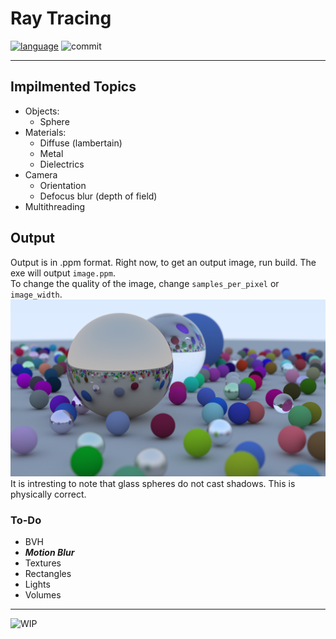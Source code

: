 # Ray Tracing

[![language](https://img.shields.io/badge/-c++17-black?logo=c%2B%2B&17style=social)](https://en.cppreference.com/w/cpp/17)
![commit](https://img.shields.io/github/last-commit/CoderJoshDK/Ray-Tracing?label=last%20update)

---

## Impilmented Topics
 - Objects:  
   - Sphere
 - Materials:  
   - Diffuse (lambertain)
   - Metal
   - Dielectrics
 - Camera
   - Orientation
   - Defocus blur (depth of field)
 - Multithreading
 
## Output
Output is in .ppm format. Right now, to get an output image, run build. The exe will output `image.ppm`.  
To change the quality of the image, change `samples_per_pixel` or `image_width`.
![sampleRender1](Images/sampleRender1.png)  
It is intresting to note that glass spheres do not cast shadows. This is physically correct.


### To-Do
 - BVH
 - ***Motion Blur***
 - Textures
 - Rectangles
 - Lights
 - Volumes  

----------
![WIP](https://img.shields.io/static/v1?label=Status&message=WIP&color=red)
